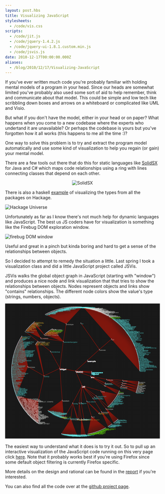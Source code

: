 ```yaml
---
layout: post.hbs
title: Visualizing JavaScript
stylesheets:
  - /code/vis.css
scripts:
  - /code/jit.js
  - /code/jquery-1.4.2.js
  - /code/jquery-ui-1.8.1.custom.min.js
  - /code/jsvis.js
date: 2010-12-17T00:00:00.000Z
aliases:
  - /blog/2010/12/17/Visualizing-JavaScript
---
```


<script type="text/javascript">
var VIS = undefined;
$(document).ready(function() {
  $("#btnHere").click(function() {
    if(VIS === undefined) {
      VIS = new JSVis();
      VIS.init();
    }
    else {
      $("#infovis").css("display", "block");
    }
  });
});
</script>

If you've ever written much code you're probably familiar with
holding mental models of a program in your head. Since our heads are
somewhat limited you've probably also used some sort of aid to help
remember, think and communicate about that model. This could be simple
and low tech like scribbling down boxes and arrows on a whiteboard or
complicated like UML and Visio.

But what if you don't have the model, either in your head or on paper?
What happens when you come to a new codebase where the experts who
undertand it are unavailable? Or perhaps the codebase is yours but
you've forgotten how it all works (this happens to me all the time :)?

One way to solve this problem is to try and extract the program model
automatically and use some kind of visualization to help you regain
(or gain) your mental model.

There are a few tools out there that do this for static languages like
[SolidSX](http://www.solidsourceit.com/products/SolidSX-source-code-dependency-analysis.html)
for Java and C# which maps code relationships using a ring with
lines connecting classes that depend on each other.

<div style="text-align: center">
<img alt="SolidSX"
src="http://www.solidsourceit.com/img/SolidSX-XNA-example-small.jpg"
/>
</div>

There is also a haskell
[example](http://donsbot.wordpress.com/2009/03/16/visualising-the-haskell-universe/)
of visualizing the types from all the packages on Hackage.

![Hackage Universe](https://donsbot.files.wordpress.com/2009/03/haskell_universe.jpg?w=600&h=300)

Unfortunately as far as I know there's not much help for
dynamic languages like JavaScript. The best us JS coders have for
visualization is something like the Firebug DOM exploration
window.

<img width="600" alt="firebug DOM window"
src="https://getfirebug.com/perch/resources/dom.gif" />

Useful and great in a pinch but kinda boring and hard to get a
sense of the relationships between objects.

So I decided to attempt to remedy the situation a little. Last spring I
took a visualization class and did a little JavaScript
project called JSVis.

JSVis walks the global object graph in JavaScript (starting with
"window") and produces a nice node and link visualization that that
tries to show the relationships between objects. Nodes represent
objects and links show "contains" relationships. The different node
colors show the value's type (strings, numbers, objects).

<img alg="jsvis" src="/static/images/jsvis_yahoo.png" />

The easiest way to understand what it does is to try it out. So to
pull up an interactive visualization of the JavaScript code running on
this very page click <a id="btnHere" href="#">here</a>. Note that it
probably works best if you're using Firefox since some default object
filtering is currently Firefox specific.

More details on the design and rational can be found in the
[report](/papers/jsvis_report.pdf) if you're interested.

You can also find all the code over at the [github project
page](https://github.com/disnet/jsvis).
